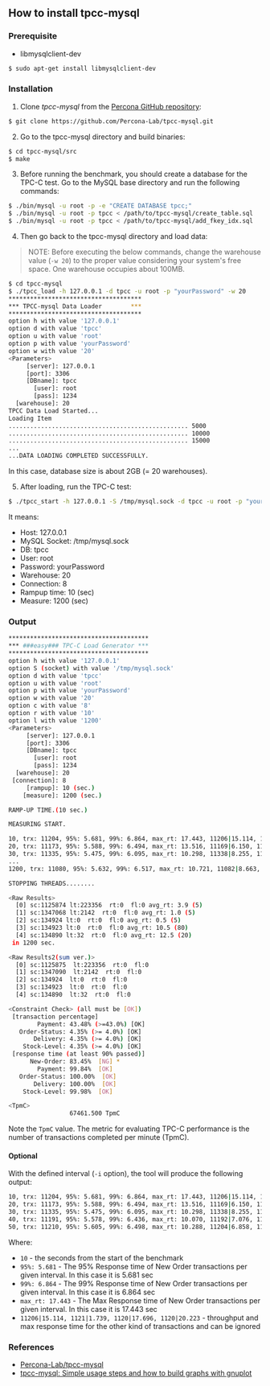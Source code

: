 ## How to install tpcc-mysql

### Prerequisite

- libmysqlclient-dev

```bash
$ sudo apt-get install libmysqlclient-dev
```

### Installation

1. Clone *tpcc-mysql* from the [Percona GitHub repository](https://github.com/Percona-Lab/tpcc-mysql):

```bash
$ git clone https://github.com/Percona-Lab/tpcc-mysql.git
```

2. Go to the tpcc-mysql directory and build binaries:

```bash
$ cd tpcc-mysql/src
$ make
```

3. Before running the benchmark, you should create a database for the TPC-C test. Go to the MySQL base directory and run the following commands:

```bash
$ ./bin/mysql -u root -p -e "CREATE DATABASE tpcc;"
$ ./bin/mysql -u root -p tpcc < /path/to/tpcc-mysql/create_table.sql
$ ./bin/mysql -u root -p tpcc < /path/to/tpcc-mysql/add_fkey_idx.sql
```

4. Then go back to the tpcc-mysql directory and load data:

> NOTE: Before executing the below commands, change the warehouse value (`-w 20`) to the proper value considering your system's free space. One warehouse occupies about 100MB.

```bash
$ cd tpcc-mysql
$ ./tpcc_load -h 127.0.0.1 -d tpcc -u root -p "yourPassword" -w 20
*************************************
*** TPCC-mysql Data Loader        ***
*************************************
option h with value '127.0.0.1'
option d with value 'tpcc'
option u with value 'root'
option p with value 'yourPassword'
option w with value '20'
<Parameters>
     [server]: 127.0.0.1
     [port]: 3306
     [DBname]: tpcc
       [user]: root
       [pass]: 1234
  [warehouse]: 20
TPCC Data Load Started...
Loading Item
.................................................. 5000
.................................................. 10000
.................................................. 15000
...
...DATA LOADING COMPLETED SUCCESSFULLY.
```

In this case, database size is about 2GB (= 20 warehouses).

5. After loading, run the TPC-C test:

```bash
$ ./tpcc_start -h 127.0.0.1 -S /tmp/mysql.sock -d tpcc -u root -p "yourPassword" -w 20 -c 8 -r 10 -l 1200 | tee tpcc-result.txt
```

It means:

- Host: 127.0.0.1
- MySQL Socket: /tmp/mysql.sock
- DB: tpcc
- User: root
- Password: yourPassword
- Warehouse: 20
- Connection: 8
- Rampup time: 10 (sec)
- Measure: 1200 (sec)

### Output

```bash
***************************************
*** ###easy### TPC-C Load Generator ***
***************************************
option h with value '127.0.0.1'
option S (socket) with value '/tmp/mysql.sock'
option d with value 'tpcc'
option u with value 'root'
option p with value 'yourPassword'
option w with value '20'
option c with value '8'
option r with value '10'
option l with value '1200'
<Parameters>
     [server]: 127.0.0.1
     [port]: 3306
     [DBname]: tpcc
       [user]: root
       [pass]: 1234
  [warehouse]: 20
 [connection]: 8
     [rampup]: 10 (sec.)
    [measure]: 1200 (sec.)

RAMP-UP TIME.(10 sec.)

MEASURING START.

10, trx: 11204, 95%: 5.681, 99%: 6.864, max_rt: 17.443, 11206|15.114, 1121|1.739, 1120|17.696, 1120|20.223
20, trx: 11173, 95%: 5.588, 99%: 6.494, max_rt: 13.516, 11169|6.150, 1117|0.965, 1117|17.845, 1118|18.300
30, trx: 11335, 95%: 5.475, 99%: 6.095, max_rt: 10.298, 11338|8.255, 1133|0.937, 1134|16.660, 1133|17.742
...
1200, trx: 11080, 95%: 5.632, 99%: 6.517, max_rt: 10.721, 11082|8.663, 1109|2.241, 1108|18.519, 1107|18.890

STOPPING THREADS........

<Raw Results>
  [0] sc:1125874 lt:223356  rt:0  fl:0 avg_rt: 3.9 (5)
  [1] sc:1347068 lt:2142  rt:0  fl:0 avg_rt: 1.0 (5)
  [2] sc:134924 lt:0  rt:0  fl:0 avg_rt: 0.5 (5)
  [3] sc:134923 lt:0  rt:0  fl:0 avg_rt: 10.5 (80)
  [4] sc:134890 lt:32  rt:0  fl:0 avg_rt: 12.5 (20)
 in 1200 sec.

<Raw Results2(sum ver.)>
  [0] sc:1125875  lt:223356  rt:0  fl:0
  [1] sc:1347090  lt:2142  rt:0  fl:0
  [2] sc:134924  lt:0  rt:0  fl:0
  [3] sc:134923  lt:0  rt:0  fl:0
  [4] sc:134890  lt:32  rt:0  fl:0

<Constraint Check> (all must be [OK])
 [transaction percentage]
        Payment: 43.48% (>=43.0%) [OK]
   Order-Status: 4.35% (>= 4.0%) [OK]
       Delivery: 4.35% (>= 4.0%) [OK]
    Stock-Level: 4.35% (>= 4.0%) [OK]
 [response time (at least 90% passed)]
      New-Order: 83.45%  [NG] *
        Payment: 99.84%  [OK]
   Order-Status: 100.00%  [OK]
       Delivery: 100.00%  [OK]
    Stock-Level: 99.98%  [OK]

<TpmC>
                 67461.500 TpmC
```

Note the `TpmC` value. The metric for evaluating TPC-C performance is the number of transactions completed per minute (TpmC).

#### Optional

With the defined interval (`-i` option), the tool will produce the following output:

```bash
10, trx: 11204, 95%: 5.681, 99%: 6.864, max_rt: 17.443, 11206|15.114, 1121|1.739, 1120|17.696, 1120|20.223
20, trx: 11173, 95%: 5.588, 99%: 6.494, max_rt: 13.516, 11169|6.150, 1117|0.965, 1117|17.845, 1118|18.300
30, trx: 11335, 95%: 5.475, 99%: 6.095, max_rt: 10.298, 11338|8.255, 1133|0.937, 1134|16.660, 1133|17.742
40, trx: 11191, 95%: 5.578, 99%: 6.436, max_rt: 10.070, 11192|7.076, 1119|0.809, 1119|16.984, 1119|19.247
50, trx: 11210, 95%: 5.605, 99%: 6.498, max_rt: 10.288, 11204|6.858, 1121|0.958, 1121|17.104, 1120|19.208
```

Where:

- `10` - the seconds from the start of the benchmark
- `95%: 5.681` - The 95% Response time of New Order transactions per given interval. In this case it is 5.681 sec
- `99%: 6.864` - The 99% Response time of New Order transactions per given interval. In this case it is 6.864 sec
- `max_rt: 17.443` - The Max Response time of New Order transactions per given interval. In this case it is 17.443 sec
- `11206|15.114, 1121|1.739, 1120|17.696, 1120|20.223` - throughput and max response time for the other kind of transactions and can be ignored


### References
- [Percona-Lab/tpcc-mysql](https://github.com/Percona-Lab/tpcc-mysql)
- [tpcc-mysql: Simple usage steps and how to build graphs with gnuplot](https://www.percona.com/blog/2013/07/01/tpcc-mysql-simple-usage-steps-and-how-to-build-graphs-with-gnuplot/)